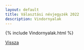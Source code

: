 ```yaml
---
layout: default
title: Választási névjegyzék 2022
description: Vindornyalak
---
```


{% include Vindornyalak.html %}

[Vissza](./)